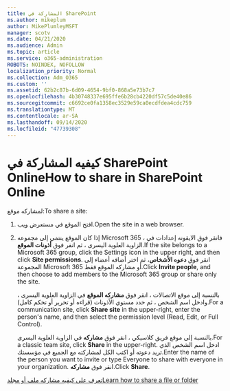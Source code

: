 ```yaml
---
title: المشاركة في SharePoint
ms.author: mikeplum
author: MikePlumleyMSFT
manager: scotv
ms.date: 04/21/2020
ms.audience: Admin
ms.topic: article
ms.service: o365-administration
ROBOTS: NOINDEX, NOFOLLOW
localization_priority: Normal
ms.collection: Adm_O365
ms.custom: ''
ms.assetid: 62b2c87b-6d09-4654-9bf0-868a5e73b7c7
ms.openlocfilehash: 4b30748337e695ffe6b28cb4220df57c5de40e86
ms.sourcegitcommit: c6692ce0fa1358ec3529e59ca0ecdfdea4cdc759
ms.translationtype: MT
ms.contentlocale: ar-SA
ms.lasthandoff: 09/14/2020
ms.locfileid: "47739308"
---
```

# <a name="how-to-share-in-sharepoint-online"></a><span data-ttu-id="4c9d0-102">كيفيه المشاركة في SharePoint Online</span><span class="sxs-lookup"><span data-stu-id="4c9d0-102">How to share in SharePoint Online</span></span>

<span data-ttu-id="4c9d0-103">لمشاركه موقع:</span><span class="sxs-lookup"><span data-stu-id="4c9d0-103">To share a site:</span></span>
  
1. <span data-ttu-id="4c9d0-104">افتح الموقع في مستعرض ويب.</span><span class="sxs-lookup"><span data-stu-id="4c9d0-104">Open the site in a web browser.</span></span>
    
2. <span data-ttu-id="4c9d0-105">إذا كان الموقع ينتمي إلى مجموعه Microsoft 365 ، فانقر فوق الايقونه إعدادات في الزاوية العلوية اليسرى ، ثم انقر فوق **أذونات الموقع**.</span><span class="sxs-lookup"><span data-stu-id="4c9d0-105">If the site belongs to a Microsoft 365 group, click the Settings icon in the upper right, and then click **Site permissions**.</span></span> <span data-ttu-id="4c9d0-106">انقر فوق **دعوه الأشخاص**، ثم اختر أضافه أعضاء إلى المجموعة Microsoft 365 أو مشاركه الموقع فقط.</span><span class="sxs-lookup"><span data-stu-id="4c9d0-106">Click **Invite people**, and then choose to add members to the Microsoft 365 group or share only the site.</span></span> 
    
    <span data-ttu-id="4c9d0-107">بالنسبة إلى موقع الاتصالات ، انقر فوق **مشاركه الموقع** في الزاوية العلوية اليسرى ، وادخل اسم الشخص ، ثم حدد مستوي الأذونات (قراءه أو تحرير أو تحكم كامل).</span><span class="sxs-lookup"><span data-stu-id="4c9d0-107">For a communication site, click **Share site** in the upper-right, enter the person's name, and then select the permission level (Read, Edit, or Full Control).</span></span> 
    
    <span data-ttu-id="4c9d0-108">بالنسبة إلى موقع فريق كلاسيكي ، انقر فوق **مشاركه** في الزاوية العلوية اليسرى.</span><span class="sxs-lookup"><span data-stu-id="4c9d0-108">For a classic team site, click **Share** in the upper-right.</span></span> <span data-ttu-id="4c9d0-109">ادخل اسم الشخص الذي تريد دعوته أو اكتب الكل لمشاركته مع الجميع في مؤسستك.</span><span class="sxs-lookup"><span data-stu-id="4c9d0-109">Enter the name of the person you want to invite or type Everyone to share with everyone in your organization.</span></span> <span data-ttu-id="4c9d0-110">انقر فوق **مشاركه**.</span><span class="sxs-lookup"><span data-stu-id="4c9d0-110">Click **Share**.</span></span>
    
[<span data-ttu-id="4c9d0-111">تعرف علي كيفيه مشاركه ملف أو مجلد</span><span class="sxs-lookup"><span data-stu-id="4c9d0-111">Learn how to share a file or folder</span></span>](https://go.microsoft.com/fwlink/?linkid=511430)
  

